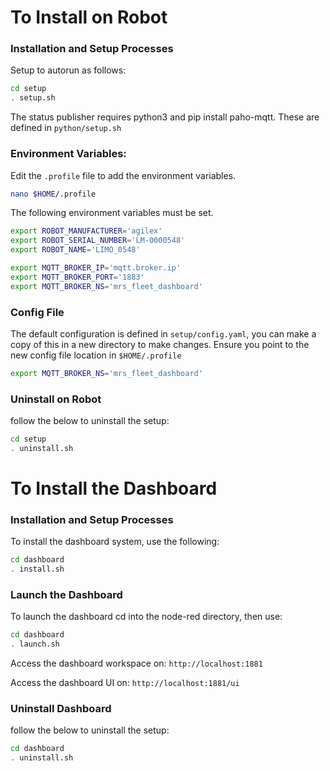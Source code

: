 # To Install on Robot

### Installation and Setup Processes
Setup to autorun as follows:
```sh
cd setup
. setup.sh
```

The status publisher requires python3 and pip install paho-mqtt. These are defined in `python/setup.sh`

### Environment Variables:
Edit the `.profile` file to add the environment variables.

```sh
nano $HOME/.profile
```

The following environment variables must be set.
```sh
export ROBOT_MANUFACTURER='agilex'
export ROBOT_SERIAL_NUMBER='LM-0000548'
export ROBOT_NAME='LIMO_0548'

export MQTT_BROKER_IP='mqtt.broker.ip'
export MQTT_BROKER_PORT='1883'
export MQTT_BROKER_NS='mrs_fleet_dashboard'
```

### Config File
The default configuration is defined in `setup/config.yaml`, you can make a copy of this in a new directory to make changes. Ensure you point to the new config file location in `$HOME/.profile`

```sh
export MQTT_BROKER_NS='mrs_fleet_dashboard'
```

### Uninstall on Robot
follow the below to uninstall the setup:
```sh
cd setup
. uninstall.sh
```

# To Install the Dashboard

### Installation and Setup Processes
To install the dashboard system, use the following:
```sh
cd dashboard
. install.sh
```

### Launch the Dashboard
To launch the dashboard cd into the node-red directory, then use:
```sh
cd dashboard
. launch.sh
```

Access the dashboard workspace on: `http://localhost:1881`

Access the dashboard UI on: `http://localhost:1881/ui`

### Uninstall Dashboard
follow the below to uninstall the setup:
```sh
cd dashboard
. uninstall.sh
```
